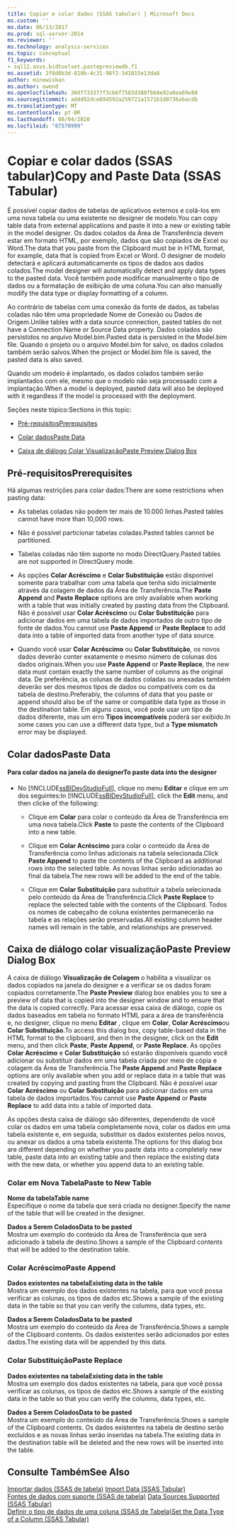 ```yaml
---
title: Copiar e colar dados (SSAS tabular) | Microsoft Docs
ms.custom: ''
ms.date: 06/13/2017
ms.prod: sql-server-2014
ms.reviewer: ''
ms.technology: analysis-services
ms.topic: conceptual
f1_keywords:
- sql12.asvs.bidtoolset.pastepreviewdb.f1
ms.assetid: 2f8d8b3d-810b-4c31-98f2-341015e13da8
author: minewiskan
ms.author: owend
ms.openlocfilehash: 30df733377f3cb6f7583d380fbb8e92a0ea69e88
ms.sourcegitcommit: ad4d92dce894592a259721a1571b1d8736abacdb
ms.translationtype: MT
ms.contentlocale: pt-BR
ms.lasthandoff: 08/04/2020
ms.locfileid: "87570999"
---
```

# <a name="copy-and-paste-data-ssas-tabular"></a><span data-ttu-id="08f50-102">Copiar e colar dados (SSAS tabular)</span><span class="sxs-lookup"><span data-stu-id="08f50-102">Copy and Paste Data (SSAS Tabular)</span></span>
  <span data-ttu-id="08f50-103">É possível copiar dados de tabelas de aplicativos externos e colá-los em uma nova tabela ou uma existente no designer de modelo.</span><span class="sxs-lookup"><span data-stu-id="08f50-103">You can copy table data from external applications and paste it into a new or existing table in the model designer.</span></span> <span data-ttu-id="08f50-104">Os dados colados da Área de Transferência devem estar em formato HTML, por exemplo, dados que são copiados de Excel ou Word.</span><span class="sxs-lookup"><span data-stu-id="08f50-104">The data that you paste from the Clipboard must be in HTML format, for example, data that is copied from Excel or Word.</span></span> <span data-ttu-id="08f50-105">O designer de modelo detectará e aplicará automaticamente os tipos de dados aos dados colados.</span><span class="sxs-lookup"><span data-stu-id="08f50-105">The model designer will automatically detect and apply data types to the pasted data.</span></span> <span data-ttu-id="08f50-106">Você também pode modificar manualmente o tipo de dados ou a formatação de exibição de uma coluna.</span><span class="sxs-lookup"><span data-stu-id="08f50-106">You can also manually modify the data type or display formatting of a column.</span></span>  
  
 <span data-ttu-id="08f50-107">Ao contrário de tabelas com uma conexão da fonte de dados, as tabelas coladas não têm uma propriedade Nome de Conexão ou Dados de Origem.</span><span class="sxs-lookup"><span data-stu-id="08f50-107">Unlike tables with a data source connection, pasted tables do not have a Connection Name or Source Data property.</span></span> <span data-ttu-id="08f50-108">Dados colados são persistidos no arquivo Model.bim.</span><span class="sxs-lookup"><span data-stu-id="08f50-108">Pasted data is persisted in the Model.bim file.</span></span> <span data-ttu-id="08f50-109">Quando o projeto ou o arquivo Model.bim for salvo, os dados colados também serão salvos.</span><span class="sxs-lookup"><span data-stu-id="08f50-109">When the project or Model.bim file is saved, the pasted data is also saved.</span></span>  
  
 <span data-ttu-id="08f50-110">Quando um modelo é implantado, os dados colados também serão implantados com ele, mesmo que o modelo não seja processado com a implantação.</span><span class="sxs-lookup"><span data-stu-id="08f50-110">When a model is deployed, pasted data will also be deployed with it regardless if the model is processed with the deployment.</span></span>  
  
 <span data-ttu-id="08f50-111">Seções neste tópico:</span><span class="sxs-lookup"><span data-stu-id="08f50-111">Sections in this topic:</span></span>  
  
-   [<span data-ttu-id="08f50-112">Pré-requisitos</span><span class="sxs-lookup"><span data-stu-id="08f50-112">Prerequisites</span></span>](#bkmk_prerequisites)  
  
-   [<span data-ttu-id="08f50-113">Colar dados</span><span class="sxs-lookup"><span data-stu-id="08f50-113">Paste Data</span></span>](#bkmk_paste_data)  
  
-   [<span data-ttu-id="08f50-114">Caixa de diálogo Colar Visualização</span><span class="sxs-lookup"><span data-stu-id="08f50-114">Paste Preview Dialog Box</span></span>](#bkmk_paste_preview)  
  
##  <a name="prerequisites"></a><a name="bkmk_prerequisites"></a> <span data-ttu-id="08f50-115">Pré-requisitos</span><span class="sxs-lookup"><span data-stu-id="08f50-115">Prerequisites</span></span>  
 <span data-ttu-id="08f50-116">Há algumas restrições para colar dados:</span><span class="sxs-lookup"><span data-stu-id="08f50-116">There are some restrictions when pasting data:</span></span>  
  
-   <span data-ttu-id="08f50-117">As tabelas coladas não podem ter mais de 10.000 linhas.</span><span class="sxs-lookup"><span data-stu-id="08f50-117">Pasted tables cannot have more than 10,000 rows.</span></span>  
  
-   <span data-ttu-id="08f50-118">Não é possível particionar tabelas coladas.</span><span class="sxs-lookup"><span data-stu-id="08f50-118">Pasted tables cannot be partitioned.</span></span>  
  
-   <span data-ttu-id="08f50-119">Tabelas coladas não têm suporte no modo DirectQuery.</span><span class="sxs-lookup"><span data-stu-id="08f50-119">Pasted tables are not supported in DirectQuery mode.</span></span>  
  
-   <span data-ttu-id="08f50-120">As opções **Colar Acréscimo** e **Colar Substituição** estão disponível somente para trabalhar com uma tabela que tenha sido inicialmente através da colagem de dados da Área de Transferência.</span><span class="sxs-lookup"><span data-stu-id="08f50-120">The **Paste Append** and **Paste Replace** options are only available when working with a table that was initially created by pasting data from the Clipboard.</span></span> <span data-ttu-id="08f50-121">Não é possível usar **Colar Acréscimo** ou **Colar Substituição** para adicionar dados em uma tabela de dados importados de outro tipo de fonte de dados.</span><span class="sxs-lookup"><span data-stu-id="08f50-121">You cannot use **Paste Append** or **Paste Replace** to add data into a table of imported data from another type of data source.</span></span>  
  
-   <span data-ttu-id="08f50-122">Quando você usar **Colar Acréscimo** ou **Colar Substituição**, os novos dados deverão conter exatamente o mesmo número de colunas dos dados originais.</span><span class="sxs-lookup"><span data-stu-id="08f50-122">When you use **Paste Append** or **Paste Replace**, the new data must contain exactly the same number of columns as the original data.</span></span> <span data-ttu-id="08f50-123">De preferência, as colunas de dados coladas ou anexadas também deverão ser dos mesmos tipos de dados ou compatíveis com os da tabela de destino.</span><span class="sxs-lookup"><span data-stu-id="08f50-123">Preferably, the columns of data that you paste or append should also be of the same or compatible data type as those in the destination table.</span></span> <span data-ttu-id="08f50-124">Em alguns casos, você pode usar um tipo de dados diferente, mas um erro **Tipos incompatíveis** poderá ser exibido.</span><span class="sxs-lookup"><span data-stu-id="08f50-124">In some cases you can use a different data type, but a **Type mismatch** error may be displayed.</span></span>  
  
##  <a name="paste-data"></a><a name="bkmk_paste_data"></a> <span data-ttu-id="08f50-125">Colar dados</span><span class="sxs-lookup"><span data-stu-id="08f50-125">Paste Data</span></span>  
  
#### <a name="to-paste-data-into-the-designer"></a><span data-ttu-id="08f50-126">Para colar dados na janela do designer</span><span class="sxs-lookup"><span data-stu-id="08f50-126">To paste data into the designer</span></span>  
  
-   <span data-ttu-id="08f50-127">No [!INCLUDE[ssBIDevStudioFull](../includes/ssbidevstudiofull-md.md)], clique no menu **Editar** e clique em um dos seguintes:</span><span class="sxs-lookup"><span data-stu-id="08f50-127">In [!INCLUDE[ssBIDevStudioFull](../includes/ssbidevstudiofull-md.md)], click the **Edit** menu, and then clicke of the following:</span></span>  
  
    -   <span data-ttu-id="08f50-128">Clique em **Colar** para colar o conteúdo da Área de Transferência em uma nova tabela.</span><span class="sxs-lookup"><span data-stu-id="08f50-128">Click **Paste** to paste the contents of the Clipboard into a new table.</span></span>  
  
    -   <span data-ttu-id="08f50-129">Clique em **Colar Acréscimo** para colar o conteúdo da Área de Transferência como linhas adicionais na tabela selecionada.</span><span class="sxs-lookup"><span data-stu-id="08f50-129">Click **Paste Append** to paste the contents of the Clipboard as additional rows into the selected table.</span></span> <span data-ttu-id="08f50-130">As novas linhas serão adicionadas ao final da tabela.</span><span class="sxs-lookup"><span data-stu-id="08f50-130">The new rows will be added to the end of the table.</span></span>  
  
    -   <span data-ttu-id="08f50-131">Clique em **Colar Substituição** para substituir a tabela selecionada pelo conteúdo da Área de Transferência.</span><span class="sxs-lookup"><span data-stu-id="08f50-131">Click **Paste Replace** to replace the selected table with the contents of the Clipboard.</span></span> <span data-ttu-id="08f50-132">Todos os nomes de cabeçalho de coluna existentes permanecerão na tabela e as relações serão preservadas.</span><span class="sxs-lookup"><span data-stu-id="08f50-132">All existing column header names will remain in the table, and relationships are preserved.</span></span>  
  
##  <a name="paste-preview-dialog-box"></a><a name="bkmk_paste_preview"></a><span data-ttu-id="08f50-133">Caixa de diálogo colar visualização</span><span class="sxs-lookup"><span data-stu-id="08f50-133">Paste Preview Dialog Box</span></span>  
 <span data-ttu-id="08f50-134">A caixa de diálogo **Visualização de Colagem** o habilita a visualizar os dados copiados na janela do designer e a verificar se os dados foram copiados corretamente.</span><span class="sxs-lookup"><span data-stu-id="08f50-134">The **Paste Preview** dialog box enables you to see a preview of data that is copied into the designer window and to ensure that the data is copied correctly.</span></span> <span data-ttu-id="08f50-135">Para acessar essa caixa de diálogo, copie os dados baseados em tabela no formato HTML para a área de transferência e, no designer, clique no menu **Editar** , clique em **Colar**, **Colar Acréscimo**ou **Colar Substituição**.</span><span class="sxs-lookup"><span data-stu-id="08f50-135">To access this dialog box, copy table-based data in the HTML format to the clipboard, and then in the designer, click on the **Edit** menu, and then click **Paste**, **Paste Append**, or **Paste Replace**.</span></span> <span data-ttu-id="08f50-136">As opções **Colar Acréscimo** e **Colar Substituição** só estarão disponíveis quando você adicionar ou substituir dados em uma tabela criada por meio de cópia e colagem da Área de Transferência.</span><span class="sxs-lookup"><span data-stu-id="08f50-136">The **Paste Append** and **Paste Replace** options are only available when you add or replace data in a table that was created by copying and pasting from the Clipboard.</span></span> <span data-ttu-id="08f50-137">Não é possível usar **Colar Acréscimo** ou **Colar Substituição** para adicionar dados em uma tabela de dados importados.</span><span class="sxs-lookup"><span data-stu-id="08f50-137">You cannot use **Paste Append** or **Paste Replace** to add data into a table of imported data.</span></span>  
  
 <span data-ttu-id="08f50-138">As opções desta caixa de diálogo são diferentes, dependendo de você colar os dados em uma tabela completamente nova, colar os dados em uma tabela existente e, em seguida, substituir os dados existentes pelos novos, ou anexar os dados a uma tabela existente.</span><span class="sxs-lookup"><span data-stu-id="08f50-138">The options for this dialog box are different depending on whether you paste data into a completely new table, paste data into an existing table and then replace the existing data with the new data, or whether you append data to an existing table.</span></span>  
  
### <a name="paste-to-new-table"></a><span data-ttu-id="08f50-139">Colar em Nova Tabela</span><span class="sxs-lookup"><span data-stu-id="08f50-139">Paste to New Table</span></span>  
 <span data-ttu-id="08f50-140">**Nome da tabela**</span><span class="sxs-lookup"><span data-stu-id="08f50-140">**Table name**</span></span>  
 <span data-ttu-id="08f50-141">Especifique o nome da tabela que será criada no designer.</span><span class="sxs-lookup"><span data-stu-id="08f50-141">Specify the name of the table that will be created in the designer.</span></span>  
  
 <span data-ttu-id="08f50-142">**Dados a Serem Colados**</span><span class="sxs-lookup"><span data-stu-id="08f50-142">**Data to be pasted**</span></span>  
 <span data-ttu-id="08f50-143">Mostra um exemplo do conteúdo da Área de Transferência que será adicionado à tabela de destino.</span><span class="sxs-lookup"><span data-stu-id="08f50-143">Shows a sample of the Clipboard contents that will be added to the destination table.</span></span>  
  
### <a name="paste-append"></a><span data-ttu-id="08f50-144">Colar Acréscimo</span><span class="sxs-lookup"><span data-stu-id="08f50-144">Paste Append</span></span>  
 <span data-ttu-id="08f50-145">**Dados existentes na tabela**</span><span class="sxs-lookup"><span data-stu-id="08f50-145">**Existing data in the table**</span></span>  
 <span data-ttu-id="08f50-146">Mostra um exemplo dos dados existentes na tabela, para que você possa verificar as colunas, os tipos de dados etc.</span><span class="sxs-lookup"><span data-stu-id="08f50-146">Shows a sample of the existing data in the table so that you can verify the columns, data types, etc.</span></span>  
  
 <span data-ttu-id="08f50-147">**Dados a Serem Colados**</span><span class="sxs-lookup"><span data-stu-id="08f50-147">**Data to be pasted**</span></span>  
 <span data-ttu-id="08f50-148">Mostra um exemplo do conteúdo da Área de Transferência.</span><span class="sxs-lookup"><span data-stu-id="08f50-148">Shows a sample of the Clipboard contents.</span></span> <span data-ttu-id="08f50-149">Os dados existentes serão adicionados por estes dados.</span><span class="sxs-lookup"><span data-stu-id="08f50-149">The existing data will be appended by this data.</span></span>  
  
### <a name="paste-replace"></a><span data-ttu-id="08f50-150">Colar Substituição</span><span class="sxs-lookup"><span data-stu-id="08f50-150">Paste Replace</span></span>  
 <span data-ttu-id="08f50-151">**Dados existentes na tabela**</span><span class="sxs-lookup"><span data-stu-id="08f50-151">**Existing data in the table**</span></span>  
 <span data-ttu-id="08f50-152">Mostra um exemplo dos dados existentes na tabela, para que você possa verificar as colunas, os tipos de dados etc.</span><span class="sxs-lookup"><span data-stu-id="08f50-152">Shows a sample of the existing data in the table so that you can verify the columns, data types, etc.</span></span>  
  
 <span data-ttu-id="08f50-153">**Dados a Serem Colados**</span><span class="sxs-lookup"><span data-stu-id="08f50-153">**Data to be pasted**</span></span>  
 <span data-ttu-id="08f50-154">Mostra um exemplo do conteúdo da Área de Transferência.</span><span class="sxs-lookup"><span data-stu-id="08f50-154">Shows a sample of the Clipboard contents.</span></span> <span data-ttu-id="08f50-155">Os dados existentes na tabela de destino serão excluídos e as novas linhas serão inseridas na tabela.</span><span class="sxs-lookup"><span data-stu-id="08f50-155">The existing data in the destination table will be deleted and the new rows will be inserted into the table.</span></span>  
  
## <a name="see-also"></a><span data-ttu-id="08f50-156">Consulte Também</span><span class="sxs-lookup"><span data-stu-id="08f50-156">See Also</span></span>  
 <span data-ttu-id="08f50-157">[Importar dados &#40;SSAS de tabela&#41;](import-data-ssas-tabular.md) </span><span class="sxs-lookup"><span data-stu-id="08f50-157">[Import Data &#40;SSAS Tabular&#41;](import-data-ssas-tabular.md) </span></span>  
 <span data-ttu-id="08f50-158">[Fontes de dados com suporte &#40;SSAS de tabela&#41;](tabular-models/data-sources-supported-ssas-tabular.md) </span><span class="sxs-lookup"><span data-stu-id="08f50-158">[Data Sources Supported &#40;SSAS Tabular&#41;](tabular-models/data-sources-supported-ssas-tabular.md) </span></span>  
 [<span data-ttu-id="08f50-159">Definir o tipo de dados de uma coluna &#40;SSAS de Tabela&#41;</span><span class="sxs-lookup"><span data-stu-id="08f50-159">Set the Data Type of a Column &#40;SSAS Tabular&#41;</span></span>](tabular-models/set-the-data-type-of-a-column-ssas-tabular.md)  
  
  
